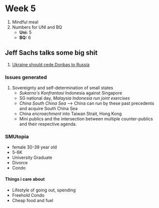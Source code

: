 # Week 5

1. Mindful meal
2. Numbers for UNI and BQ
    * **Uni:** 5
    * **BQ:** 6

## Jeff Sachs talks some big shit 
1. [Ukraine should cede Donbas to Russia](https://news.berkeley.edu/2023/03/20/open-letter-to-jeffrey-sachs-on-the-russia-ukraine-war)
### Issues generated 
1. Sovereignty and self-determination of small states
	* *Sukarno's Konfrantasi* Indonesia against Singapore
	* SG national day, *Malaysia Indonesia run joint exercises*
	* *China South China Sea* --> China can run by these past precedents and acquire South China Sea 
	* China *encroachment* into Taiwan Strait, Hong Kong
	* Mini publics and the intersection between multiple counter-publics and their respective agenda.

### SMUtopia
* female 30-39 year old 
* 5-6K
* University Graduate
* Divorce
* Condo

#### Things i care about
* Lifestyle of going out, spending
* Freehold Condo
* Cheap food and fuel
